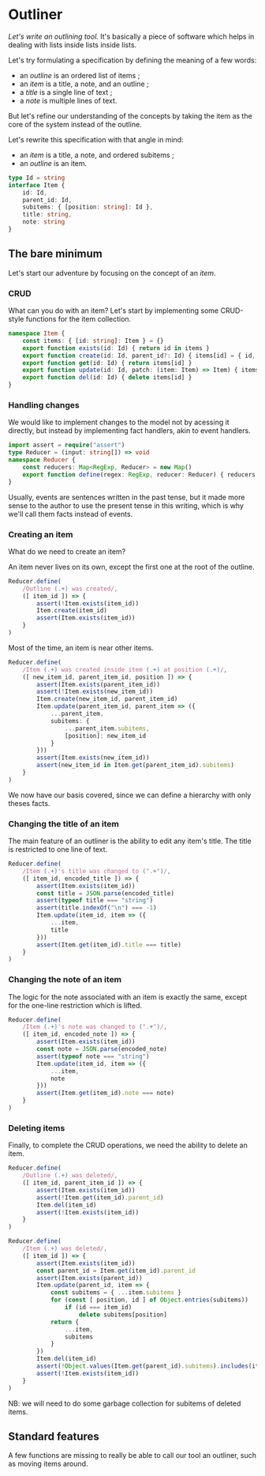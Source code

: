 # Outliner

*Let's write an outlining tool.* It's basically a piece of software which helps in dealing with lists inside lists inside lists.

Let's try formulating a specification by defining the meaning of a few words:
- an *outline* is an ordered list of items ;
- an *item* is a title, a note, and an outline ;
- a *title* is a single line of text ;
- a *note* is multiple lines of text.

But let's refine our understanding of the concepts by taking the item as the core of the system instead of the outline.

Let's rewrite this specification with that angle in mind:
- an *item* is a title, a note, and ordered subitems ;
- an *outline* is an item.

```ts
type Id = string
interface Item {
    id: Id,
    parent_id: Id,
    subitems: { [position: string]: Id },
    title: string,
    note: string
}
```

## The bare minimum

Let's start our adventure by focusing on the concept of an *item*.

### CRUD

What can you do with an item? Let's start by implementing some CRUD-style functions for the item collection.

```ts
namespace Item {
    const items: { [id: string]: Item } = {}
    export function exists(id: Id) { return id in items }
    export function create(id: Id, parent_id?: Id) { items[id] = { id, parent_id, subitems: {}, title: "", note: "" } }
    export function get(id: Id) { return items[id] }
    export function update(id: Id, patch: (item: Item) => Item) { items[id] = patch(items[id]) }
    export function del(id: Id) { delete items[id] }
}
```

### Handling changes

We would like to implement changes to the model not by acessing it directly, but instead by implementing fact handlers, akin to event handlers.

```ts
import assert = require("assert")
type Reducer = (input: string[]) => void
namespace Reducer {
    const reducers: Map<RegExp, Reducer> = new Map()
    export function define(regex: RegExp, reducer: Reducer) { reducers.set(regex, reducer) }
}
```

Usually, events are sentences written in the past tense, but it made more sense to the author to use the present tense in this writing, which is why we'll call them facts instead of events.

### Creating an item

What do we need to create an item?

An item never lives on its own, except the first one at the root of the outline.

```ts
Reducer.define(
    /Outline (.+) was created/,
    ([ item_id ]) => {
        assert(!Item.exists(item_id))
        Item.create(item_id)
        assert(Item.exists(item_id))
    }
)
```

Most of the time, an item is near other items.

```ts
Reducer.define(
    /Item (.+) was created inside item (.+) at position (.+)/,
    ([ new_item_id, parent_item_id, position ]) => {
        assert(Item.exists(parent_item_id))
        assert(!Item.exists(new_item_id))
        Item.create(new_item_id, parent_item_id)
        Item.update(parent_item_id, parent_item => ({
            ...parent_item,
            subitems: {
                ...parent_item.subitems,
                [position]: new_item_id
            }
        }))
        assert(Item.exists(new_item_id))
        assert(new_item_id in Item.get(parent_item_id).subitems)
    }
)
```

We now have our basis covered, since we can define a hierarchy with only theses facts.

### Changing the title of an item

The main feature of an outliner is the ability to edit any item's title. The title is restricted to one line of text.

```ts
Reducer.define(
    /Item (.+)'s title was changed to (".+")/,
    ([ item_id, encoded_title ]) => {
        assert(Item.exists(item_id))
        const title = JSON.parse(encoded_title)
        assert(typeof title === "string")
        assert(title.indexOf("\n") === -1)
        Item.update(item_id, item => ({
            ...item,
            title
        }))
        assert(Item.get(item_id).title === title)
    }
)
```

### Changing the note of an item

The logic for the note associated with an item is exactly the same, except for the one-line restriction which is lifted.

```ts
Reducer.define(
    /Item (.+)'s note was changed to (".+")/,
    ([ item_id, encoded_note ]) => {
        assert(Item.exists(item_id))
        const note = JSON.parse(encoded_note)
        assert(typeof note === "string")
        Item.update(item_id, item => ({
            ...item,
            note
        }))
        assert(Item.get(item_id).note === note)
    }
)
```

### Deleting items

Finally, to complete the CRUD operations, we need the ability to delete an item.

```ts
Reducer.define(
    /Outline (.+) was deleted/,
    ([ item_id, parent_item_id ]) => {
        assert(Item.exists(item_id))
        assert(!Item.get(item_id).parent_id)
        Item.del(item_id)
        assert(!Item.exists(item_id))
    }
)
```


```ts
Reducer.define(
    /Item (.+) was deleted/,
    ([ item_id ]) => {
        assert(Item.exists(item_id))
        const parent_id = Item.get(item_id).parent_id
        assert(Item.exists(parent_id))
        Item.update(parent_id, item => {
            const subitems = { ...item.subitems }
            for (const [ position, id ] of Object.entries(subitems))
                if (id === item_id)
                    delete subitems[position]
            return {
                ...item,
                subitems
            }
        })
        Item.del(item_id)
        assert(!Object.values(Item.get(parent_id).subitems).includes(item_id))
        assert(!Item.exists(item_id))
    }
)
```

NB: we will need to do some garbage collection for subitems of deleted items.

## Standard features

A few functions are missing to really be able to call our tool an outliner, such as moving items around.
